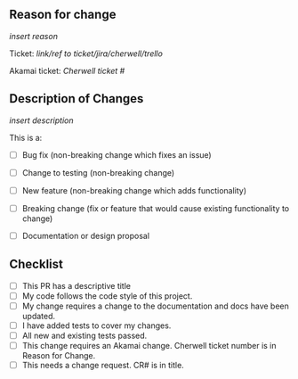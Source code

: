 ## Reason for change

_insert reason_

Ticket: _link/ref to ticket/jira/cherwell/trello_

Akamai ticket: _Cherwell ticket #_

## Description of Changes

_insert description_

This is a:

- [ ] Bug fix (non-breaking change which fixes an issue)
- [ ] Change to testing (non-breaking change)
- [ ] New feature (non-breaking change which adds functionality)
- [ ] Breaking change (fix or feature that would cause existing functionality to change)
- [ ] Documentation or design proposal


## Checklist

- [ ] This PR has a descriptive title
- [ ] My code follows the code style of this project.
- [ ] My change requires a change to the documentation and docs have been updated.
- [ ] I have added tests to cover my changes.
- [ ] All new and existing tests passed.
- [ ] This change requires an Akamai change.  Cherwell ticket number is in Reason for Change.
- [ ] This needs a change request.  CR# is in title.
